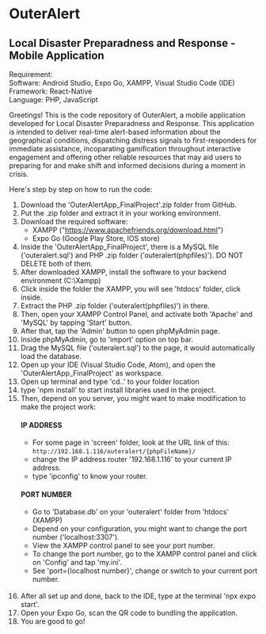 # OuterAlert
Local Disaster Preparadness and Response - Mobile Application
--------------------------------------------------------------

Requirement: <br>
Software: Android Studio, Expo Go, XAMPP, Visual Studio Code (IDE) <br>
Framework: React-Native <br> 
Language: PHP, JavaScript <br>

Greetings! This is the code repository of OuterAlert, a mobile application developed for Local Disaster
Preparadness and Response. This application is intended to deliver real-time alert-based information about 
the geographical conditions, dispatching distress signals to first-responders for immediate assistance, 
incoparating gamification throughout interactive engagement and offering other reliable resources that 
may aid users to preparing for and make shift and informed decisions during a moment in crisis. 

Here's step by step on how to run the code:
1. Download the 'OuterAlertApp_FinalProject'.zip folder from GitHub. 
2. Put the .zip folder and extract it in your working environment.
3. Download the required software:
   - XAMPP ("https://www.apachefriends.org/download.html")
   - Expo Go (Google Play Store, IOS store)
4. Inside the 'OuterAlertApp_FinalProject', there is a MySQL file ('outeralert.sql') and PHP .zip folder ('outeralert(phpfiles)'). DO NOT DELETE both of them.
5. After downloaded XAMPP, install the software to your backend environment (C:\Xampp)
6. Click inside the folder the XAMPP, you will see 'htdocs' folder, click inside.
7. Extract the PHP .zip folder ('outeralert(phpfiles)') in there.
8. Then, open your XAMPP Control Panel, and activate both 'Apache' and 'MySQL' by tapping 'Start' button.
9. After that, tap the 'Admin' button to open phpMyAdmin page.
10. Inside phpMyAdmin, go to 'import' option on top bar.
11. Drag the MySQL file ('outeralert.sql') to the page, it would automatically load the database.
12. Open up your IDE (Visual Studio Code, Atom), and open the 'OuterAlertApp_FinalProject' as workspace.
13. Open up terminal and type 'cd..' to your folder location
14. type 'npm install' to start install libraries used in the project.
15. Then, depend on you server, you might want to make modification to make the project work:<br>
    #### IP ADDRESS
    - For some page in 'screen' folder, look at the URL link of this: `http://192.168.1.116/outeralert/{phpFileName}/`
    - change the IP address router '192.168.1.116' to your current IP address.
    - type 'ipconfig' to know your router.<br>
    #### PORT NUMBER
    - Go to 'Database.db' on your 'outeralert' folder from 'htdocs' (XAMPP)
    - Depend on your configuration, you might want to change the port number ('localhost:3307').
    - View the XAMPP control panel to see your port number.
    - To change the port number, go to the XAMPP control panel and click on 'Config' and tap 'my.ini'.
    - See 'port={localhost number}', change or switch to your current port number. <br><br>
16. After all set up and done, back to the IDE, type at the terminal 'npx expo start'.
17. Open your Expo Go, scan the QR code to bundling the application.
18. You are good to go!
